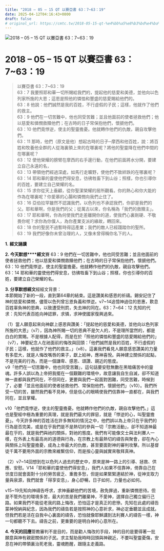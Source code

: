 ```yaml
---
title: "2018 – 05 – 15 QT 以賽亞書 63：7~63：19"
date: 2025-04-12T04:16:43+0800
draft: false
# original_url: https://cmtc.tw/2018-05-15-qt-%e4%bb%a5%e8%b3%bd%e4%ba%9e%e6%9b%b8-63%ef%bc%9a763%ef%bc%9a19
---
```


![2018 – 05 – 15 QT 以賽亞書 63：7~63：19](/images/qt.jpg   "2018 – 05 – 15 QT 以賽亞書 63：7~63：19")

# 2018 – 05 – 15 QT 以賽亞書 63：7~63：19

> 以賽亞書 63：7~63：19  
> 63：7 我要照耶和華一切所賜給我們的，提起他的慈愛和美德，並他向以色列家所施的大恩；這恩是照他的憐恤和豐盛的慈愛賜給他們的。  
> 63：8 他說：他們誠然是我的百姓，不行虛假的子民；這樣，他就作了他們的救主。  
> 63：9 他們在一切苦難中，他也同受苦難；並且他面前的使者拯救他們；他以慈愛和憐憫救贖他們；在古時的日子常保抱他們，懷搋他們。  
> 63：10 他們竟悖逆，使主的聖靈擔憂。他就轉作他們的仇敵，親自攻擊他們。  
> 63：11 那時，他們（原文是他）想起古時的日子─摩西和他百姓，說：將百姓和牧養他全群的人從海裏領上來的在哪裏呢？將他的聖靈降在他們中間的在哪裏呢？  
> 63：12 使他榮耀的膀臂在摩西的右手邊行動，在他們前面將水分開，要建立自己永遠的名，  
> 63：13 帶領他們經過深處，如馬行走曠野，使他們不致絆跌的在哪裏呢？  
> 63：14 耶和華的靈使他們得安息，彷彿牲畜下到山谷；照樣，你也引導你的百姓，要建立自己榮耀的名。  
> 63：15 求你從天上垂顧，從你聖潔榮耀的居所觀看。你的熱心和你大能的作為在哪裏呢？你愛慕的心腸和憐憫向我們止住了。  
> 63：16 亞伯拉罕雖然不認識我們，以色列也不承認我們，你卻是我們的父。耶和華啊，你是我們的父；從萬古以來，你名稱為「我們的救贖主」。  
> 63：17 耶和華啊，你為何使我們走差離開你的道，使我們心裏剛硬、不敬畏你呢？求你為你僕人，為你產業支派的緣故，轉回來。  
> 63：18 你的聖民不過暫時得這產業；我們的敵人已經踐踏你的聖所。  
> 63：19 我們好像你未曾治理的人，又像未曾得稱你名下的人。

**1.** **經文誦讀**

**2. 今天默想****經文**賽 63：9 他們在一切苦難中，他也同受苦難；並且他面前的使者拯救他們；他以慈愛和憐憫救贖他們；在古時的日子常保抱他們，懷搋他們。  
63：10 他們竟悖逆，使主的聖靈擔憂。他就轉作他們的仇敵，親自攻擊他們。  
63：14 耶和華的靈使他們得安息，彷彿牲畜下到山谷；照樣，你也引導你的百姓，要建立自己榮耀的名。

**3. 分享默想經文**經經文背景：  
本節開始了新的一段，直到第64章的結束。這是讚美和感恩的祈禱。錫安記住了神的慈愛和憐憫，儘管以色列曾忘恩負義和悖逆。v7~14追憶神過往的恩惠，歎息百姓辜負神的恩典，以致遭受刑罰，失去神的同在。63：7~64：12 先知的代求：先知代表百姓向神認罪，求憐，求神使國家復興過來。

（1）當人願意起來向神獻上感恩與讚美：「提起他的慈愛和美德，並他向以色列家所施的大恩」（v7），因為神所賜一切的恩典不是欠人的，不是理所當然的，都是白白的賞賜。不是根據人配得，而是在於「照他的憐恤和豐盛的慈愛賜給他們的」（v7），神要紀念人在祂面前的悔改與回頭：「他們誠然是我的百姓，不行虛假的子民；這樣，他就作了他們的救主。」（v8）。這裏我們看見人願意感恩讚美的力量有多麼大，就是人悔改嘴唇的果子，獻上給神，應神喜悅。與神建立關係的起點，不是完美的行為，而是一個謙卑、感恩、頌讚、親近的態度。  
v9「他們在一切苦難中，他也同受苦難」，這句話要安慰無數在黑暗痛苦中的靈魂。許多人誤以為上帝把我擺在一個艱難的環境中，故意讓我自生自滅，卻不知道神一直都與我們同在，不但同在，更要與我們一起面對困難，同受苦難，時候到了，必要「並且他面前的使者拯救他們、常保抱他們，懷搋他們」（v10）。我們所受一切的苦，雖然我們看不見神，但是信心的眼睛使我們信靠神一直都在，與我們同在，並且掌權。

v10「他們竟悖逆，使主的聖靈擔憂。他就轉作他們的仇敵，親自攻擊他們。」這也是聖經中極為重要的真理，就是我們最大的罪惡，就是「悖逆的心，叫聖靈擔憂」。今天許多神的百姓活在許多無知的情況之中，他們誤以為上帝只在乎我們的行為是否完美，或是在乎我們是不是熱切的參與一切「宗教活動」，卻不知道神最最在乎的，就是我們與祂的關係，對祂的態度。我們有可能像文士與法利賽人一樣，在外表上有最高尚的道德與行為，在宗教上有最熱切的禱告與聚會，卻在內心與關係上叫聖靈擔憂，成為上帝最大的仇敵，甚至要面對神的審判攻擊。所以基督徒千萬不要用外面的宗教來維繫信仰，而是按心靈與誠實來敬拜真神。

（2）v7~14回想到在以色列人過去的歷史中，原來是神一路上的引導、拯救、供應、安慰。V14「耶和華的靈使他們得安息」，我們人如果不信靠神，倚靠自己在世度日就會面對十分的勞苦疲乏、重擔多愁，但是如果緊緊連結於神，從神支取力量與泉源，我們就會「得享安息」，身心舒暢，日子如何，力量也必如何。

v15~19先知向神禱告呼求，求神垂顧他們的苦境，赦免罪過，重新憐憫恩待。但是不管外在的環境多苦，最大的苦是我們離棄神，不愛神，選擇自己獨立偏行己路。如果我們不能從老我的路上悔改，恐怕這才是真正的悲慘。先知在此處的禱告蒙神悅納與紀念，因為我們的禱告若是按照神的心意祈求，神必定垂聽並且成就。但我們若是活在自我中心裏面的禱告，恐怕就像耶穌講到法利賽人的禱告一樣，神一句都聽不下去。禱告之前，更重要的是明白神的心意所在。

**4. 今天的回應**管教審判不是目的，而是勸人悔改的手段，神的目的是要得著一批願意與神有親密關係的子民。求主幫助我時時回頭與神親近，不要叫聖靈憂傷，安息在神的帶領裏治死老我，靈魂甦醒，跟隨主走義路。